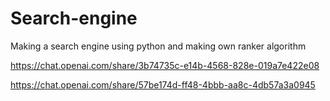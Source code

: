 # Search-engine
Making a search engine using python and making own ranker algorithm

https://chat.openai.com/share/3b74735c-e14b-4568-828e-019a7e422e08


https://chat.openai.com/share/57be174d-ff48-4bbb-aa8c-4db57a3a0945
